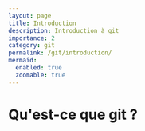 ```yaml
---
layout: page
title: Introduction
description: Introduction à git
importance: 2
category: git
permalink: /git/introduction/
mermaid:
  enabled: true
  zoomable: true
---
```


# Qu'est-ce que git ?

